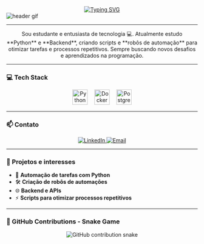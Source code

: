 <div align="center">
  <!-- Efeito de digitação -->
  <a href="https://git.io/typing-svg">
    <img src="https://readme-typing-svg.demolab.com?font=Fira+Code&weight=500&size=24&pause=1000&color=00FF00&center=true&vCenter=true&lines=👋+Oi,+eu+sou+Richard+Erick!;🚀+Apaixonado+por+Automação+e+Backend;🐍+Criador+de+Robôs+de+Automações" alt="Typing SVG">
  </a>
</div>

<img align="center" src="./src/header-gif.gif" alt="header gif">

---

<p align="center">
Sou estudante e entusiasta de tecnologia 💻.  
Atualmente estudo **Python** e **Backend**, criando scripts e **robôs de automação** para otimizar tarefas e processos repetitivos.  
Sempre buscando novos desafios e aprendizados na programação.
</p>

---

### 💻 Tech Stack

<div align="center">
  <img src="https://cdn.jsdelivr.net/gh/devicons/devicon/icons/python/python-original.svg" height="40" width="40" alt="Python" title="Python"/>
  <img width="10" />
  <img src="https://cdn.jsdelivr.net/gh/devicons/devicon/icons/docker/docker-original.svg" height="40" width="40" alt="Docker" title="Docker"/>
  <img width="10" />
  <img src="https://cdn.jsdelivr.net/gh/devicons/devicon/icons/postgresql/postgresql-original.svg" height="40" width="40" alt="PostgreSQL" title="PostgreSQL"/>
</div>

---

### 📫 Contato

<div align="center">
  <a href="https://www.linkedin.com/in/richard-erick-8743092a7/" target="_blank">
    <img src="https://img.shields.io/badge/-LinkedIn-%230077B5?style=for-the-badge&logo=linkedin&logoColor=white" alt="LinkedIn">
  </a>
  <a href="mailto:richarderickfs@gmail.com" target="_blank">
    <img src="https://img.shields.io/badge/-Gmail-%23333?style=for-the-badge&logo=gmail&logoColor=white" alt="Email">
  </a>
</div>

---

### 🚀 Projetos e interesses
- 🤖 **Automação de tarefas com Python**  
- 🛠 **Criação de robôs de automações**  
- 🌐 **Backend e APIs**  
- ⚡ **Scripts para otimizar processos repetitivos**

---

### 🐍 GitHub Contributions - Snake Game
<p align="center">
  <picture>
    <source media="(prefers-color-scheme: dark)" srcset="https://raw.githubusercontent.com/polarogamer/polarogamer/output/github-contribution-grid-snake-dark.svg">
    <source media="(prefers-color-scheme: light)" srcset="https://raw.githubusercontent.com/polarogamer/polarogamer/output/github-contribution-grid-snake.svg">
    <img align="center" src="https://raw.githubusercontent.com/polarogamer/polarogamer/output/github-contribution-grid-snake.svg" alt="GitHub contribution snake">
  </picture>
</p>
